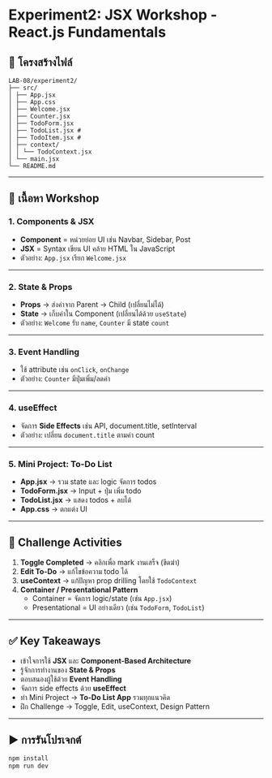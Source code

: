 # Experiment2: JSX Workshop - React.js Fundamentals

## 📂 โครงสร้างไฟล์
    LAB-08/experiment2/
    ├── src/
    │ ├── App.jsx
    │ ├── App.css
    │ ├── Welcome.jsx
    │ ├── Counter.jsx
    │ ├── TodoForm.jsx
    │ ├── TodoList.jsx #
    │ ├── TodoItem.jsx #
    │ ├── context/
    │ │ └── TodoContext.jsx
    │ └── main.jsx 
    └── README.md

---

## 📝 เนื้อหา Workshop

### 1. Components & JSX
- **Component** = หน่วยย่อย UI เช่น Navbar, Sidebar, Post  
- **JSX** = Syntax เขียน UI คล้าย HTML ใน JavaScript  
- ตัวอย่าง: `App.jsx` เรียก `Welcome.jsx`

---

### 2. State & Props
- **Props** → ส่งค่าจาก Parent → Child (เปลี่ยนไม่ได้)  
- **State** → เก็บค่าใน Component (เปลี่ยนได้ด้วย `useState`)  
- ตัวอย่าง: `Welcome` รับ `name`, `Counter` มี state `count`

---

### 3. Event Handling
- ใช้ attribute เช่น `onClick`, `onChange`  
- ตัวอย่าง: `Counter` มีปุ่มเพิ่ม/ลดค่า

---

### 4. useEffect
- จัดการ **Side Effects** เช่น API, document.title, setInterval  
- ตัวอย่าง: เปลี่ยน `document.title` ตามค่า count

---

### 5. Mini Project: To-Do List
- **App.jsx** → รวม state และ logic จัดการ todos  
- **TodoForm.jsx** → Input + ปุ่ม เพิ่ม todo  
- **TodoList.jsx** → แสดง todos + ลบได้  
- **App.css** → ตกแต่ง UI

---

## 🚀 Challenge Activities
1. **Toggle Completed** → คลิกเพื่อ mark งานเสร็จ (ขีดฆ่า)  
2. **Edit To-Do** → แก้ไขข้อความ todo ได้  
3. **useContext** → แก้ปัญหา prop drilling โดยใช้ `TodoContext`  
4. **Container / Presentational Pattern**  
   - Container = จัดการ logic/state (เช่น `App.jsx`)  
   - Presentational = UI อย่างเดียว (เช่น `TodoForm`, `TodoList`)  

---

## ✅ Key Takeaways
- เข้าใจการใช้ **JSX** และ **Component-Based Architecture**  
- รู้จักการทำงานของ **State & Props**  
- ตอบสนองผู้ใช้ด้วย **Event Handling**  
- จัดการ side effects ด้วย **useEffect**  
- ทำ Mini Project → **To-Do List App** รวมทุกแนวคิด  
- ฝึก Challenge → Toggle, Edit, useContext, Design Pattern  

---

## ▶️ การรันโปรเจกต์
```bash
npm install
npm run dev
